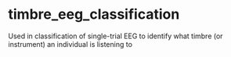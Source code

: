 # timbre_eeg_classification
Used in classification of single-trial EEG to identify what timbre (or instrument) an individual is listening to
